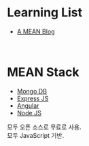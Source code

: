 Learning List
=============
- [A MEAN Blog](https://www.a-mean-blog.com/ko/blog/MEAN-Stack)
<br>

MEAN Stack
===========
- [Mongo DB](https://github.com/Wonyoungpark/TIL/blob/main/Nodejs/MEAN-Stack/MongoDB.md)
- [Express JS](https://github.com/Wonyoungpark/TIL/blob/main/Nodejs/MEAN-Stack/ExpressJS.md)
- [Angular](https://github.com/Wonyoungpark/TIL/blob/main/Nodejs/MEAN-Stack/Angular.md)
- [Node JS](https://github.com/Wonyoungpark/TIL/blob/main/Nodejs/MEAN-Stack/Nodejs.md)

모두 오픈 소스로 무료로 사용.<br>
모두 JavaScript 기반.
